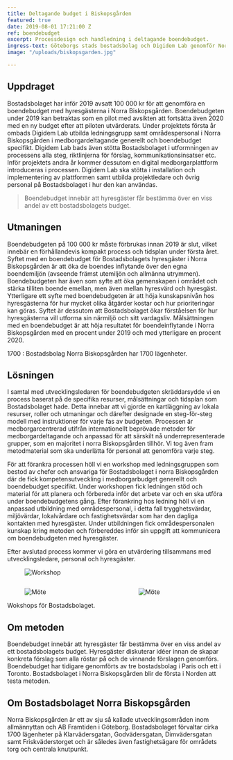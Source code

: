 ```yaml
---
title: Deltagande budget i Biskopsgården
featured: true
date: 2019-08-01 17:21:00 Z
ref: boendebudget
excerpt: Processdesign och handledning i deltagande boendebudget.
ingress-text: Göteborgs stads bostadsbolag och Digidem Lab genomför Nordens första deltagande boendebudget i Norra Biskopsgården i Göteborg.
image: "/uploads/biskopsgarden.jpg"

---
```


## Uppdraget
Bostadsbolaget har inför 2019 avsatt 100 000 kr för att genomföra en boendebudget med hyresgästerna i Norra Biskopsgården. Boendebudgeten under 2019 kan betraktas som en pilot med avsikten att fortsätta även 2020 med en ny budget efter att piloten utvärderats. Under projektets första år ombads Digidem Lab utbilda ledningsgrupp samt områdespersonal i Norra Biskopsgården i medborgardeltagande generellt och boendebudget specifikt. Digidem Lab bads även stötta Bostadsbolaget i utformningen av processens alla steg, riktlinjerna för förslag, kommunikationsinsatser etc. Inför projektets andra år kommer dessutom en digital medborgarplattform introduceras i processen. Digidem Lab ska stötta i installation och implementering av plattformen samt utbilda projektledare och övrig personal på Bostadsbolaget i hur den kan användas.

> Boendebudget innebär att hyresgäster får bestämma över en viss andel av ett bostadsbolagets budget.


## Utmaningen
Boendebudgeten på 100 000 kr måste förbrukas innan 2019 är slut, vilket innebär en förhållandevis kompakt process och tidsplan under första året. Syftet med en boendebudget för Bostadsbolagets hyresgäster i Norra Biskopsgården är att öka de boendes inflytande över den egna boendemiljön (avseende främst utemiljön och allmänna utrymmen). Boendebudgeten har även som syfte att öka gemenskapen i området och stärka tilliten boende emellan, men även mellan hyresvärd och hyresgäst. Ytterligare ett syfte med boendebudgeten är att höja kunskapsnivån hos hyresgästerna för hur mycket olika åtgärder kostar och hur prioriteringar kan göras. Syftet är dessutom att Bostadsbolaget ökar förståelsen för hur hyresgästerna vill utforma sin närmiljö och sitt vardagsliv. Målsättningen med en boendebudget är att höja resultatet för boendeinflytande i Norra Biskopsgården med en procent under 2019 och med ytterligare en procent 2020.

1700
: Bostadsbolag Norra Biskopsgården har 1700 lägenheter.

## Lösningen
I samtal med utvecklingsledaren för boendebudgeten skräddarsydde vi en process baserat på de specifika resurser, målsättningar och tidsplan som Bostadsbolaget hade. Detta innebar att vi gjorde en kartläggning av lokala resurser, roller och utmaningar och därefter designade en steg-för-steg modell med instruktioner för varje fas av budgeten. Processen är medborgarcentrerad utifrån internationellt beprövade metoder för medborgardeltagande och anpassad för att särskilt nå underrepresenterade grupper, som en majoritet i norra Biskopsgården tillhör. Vi tog även fram metodmaterial som ska underlätta för personal att genomföra varje steg.

För att förankra processen höll vi en workshop med ledningsgruppen som bestod av chefer och ansvariga för Bostadsbolaget i norra Biskopsgården där de fick kompetensutveckling i medborgarbudget generellt och boendebudget specifikt. Under workshopen fick ledningen stöd och material för att planera och förbereda inför det arbete var och en ska utföra under boendebudgetens gång. Efter förankring hos ledning höll vi en anpassad utbildning med områdespersonal, i detta fall trygghetsvärdar, miljövärdar, lokalvårdare och fastighetsvärdar som har den dagliga kontakten med hyresgäster. Under utbildningen fick områdespersonalen kunskap kring metoden och förbereddes inför sin uppgift att kommunicera om boendebudgeten med hyresgäster.

Efter avslutad process kommer vi göra en utvärdering tillsammans med utvecklingsledare, personal och hyresgäster.

<figure>
  <img src="/uploads/biskop1-wide.jpg" alt="Workshop">
</figure>

<div class="columns">
  <div class="column">
    <figure>
      <img src="/uploads/biskop2.jpg" alt="Möte">
    </figure>
  </div>
  <div class="column">
    <figure>
      <img src="/uploads/biskop3.jpg" alt="Möte">
    </figure>
  </div>
</div>
<div class="caption">Wokshops för Bostadsbolaget.</div>

## Om metoden
Boendebudget innebär att hyresgäster får bestämma över en viss andel av ett bostadsbolagets budget. Hyresgäster diskuterar idéer innan de skapar konkreta förslag som alla röstar på och de vinnande förslagen genomförs. Boendebudget har tidigare genomförts av tre bostadsbolag i Paris och ett i Toronto. Bostadsbolaget i Norra Biskopsgården blir de första i Norden att testa metoden.

## Om Bostadsbolaget Norra Biskopsgården
Norra Biskopsgården är ett av sju så kallade utvecklingsområden inom allmännyttan och AB Framtiden i Göteborg. Bostadsbolaget förvaltar cirka 1700 lägenheter på Klarvädersgatan, Godvädersgatan, Dimvädersgatan samt Friskväderstorget och är således även fastighetsägare för områdets torg och centrala knutpunkt.
